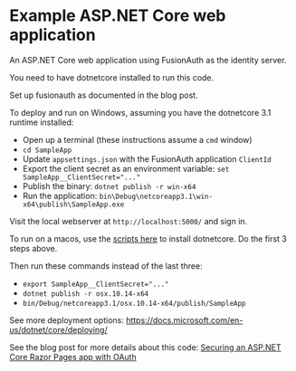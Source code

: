 # Example ASP.NET Core web application
An ASP.NET Core web application using FusionAuth as the identity server.

You need to have dotnetcore installed to run this code.

Set up fusionauth as documented in the blog post. 

To deploy and run on Windows, assuming you have the dotnetcore 3.1 runtime installed:

* Open up a terminal (these instructions assume a `cmd` window)
* `cd SampleApp`
* Update `appsettings.json` with the FusionAuth application `ClientId`
* Export the client secret as an environment variable: `set SampleApp__ClientSecret="..."`
* Publish the binary: `dotnet publish -r win-x64`
* Run the application: `bin\Debug\netcoreapp3.1\win-x64\publish\SampleApp.exe`

Visit the local webserver at `http://localhost:5000/` and sign in.

To run on a macos, use the [scripts here](https://dotnet.microsoft.com/download/dotnet-core/scripts) to install dotnetcore. Do the first 3 steps above.

Then run these commands instead of the last three:
* `export SampleApp__ClientSecret="..."`
* `dotnet publish -r osx.10.14-x64`
* `bin/Debug/netcoreapp3.1/osx.10.14-x64/publish/SampleApp`

See more deployment options: https://docs.microsoft.com/en-us/dotnet/core/deploying/

See the blog post for more details about this code: [Securing an ASP.NET Core Razor Pages app with OAuth](https://fusionauth.io/blog/2020/05/06/securing-asp-netcore-razor-pages-app-with-oauth)

